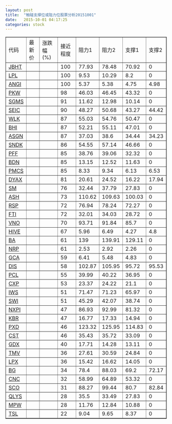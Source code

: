 ```yaml
---
layout: post
title:  "触碰支撑位或阻力位股票分析20151001"
date:   2015-10-01 04:17:25
categories: stock
---
```

<script type="text/javascript">
var stockList = []
stockList.push('gb_jbht');
stockList.push('gb_lpl');
stockList.push('gb_angi');
stockList.push('gb_pkw');
stockList.push('gb_sgms');
stockList.push('gb_seic');
stockList.push('gb_wlk');
stockList.push('gb_bhi');
stockList.push('gb_asgn');
stockList.push('gb_sndk');
stockList.push('gb_pff');
stockList.push('gb_bdn');
stockList.push('gb_pmcs');
stockList.push('gb_dyax');
stockList.push('gb_sm');
stockList.push('gb_ash');
stockList.push('gb_rsp');
stockList.push('gb_fti');
stockList.push('gb_vno');
stockList.push('gb_hive');
stockList.push('gb_ba');
stockList.push('gb_nrp');
stockList.push('gb_gca');
stockList.push('gb_dis');
stockList.push('gb_pcl');
stockList.push('gb_cxp');
stockList.push('gb_iws');
stockList.push('gb_swi');
stockList.push('gb_nxpi');
stockList.push('gb_kbr');
stockList.push('gb_pxd');
stockList.push('gb_cst');
stockList.push('gb_gdx');
stockList.push('gb_tmv');
stockList.push('gb_lpx');
stockList.push('gb_bg');
stockList.push('gb_cnc');
stockList.push('gb_sco');
stockList.push('gb_qlys');
stockList.push('gb_mpw');
stockList.push('gb_tsl');
</script>
<table border="1">
 <tr>
 <td>代码</td>
 <td>最新价</td>
 <td>涨跌幅(%)</td>
 <td>接近程度</td>
 <td>阻力1</td>
 <td>阻力2</td>
 <td>支撑1</td>
 <td>支撑2</td>
</tr>
  <tr id="jbht" class="green">
  <td><a href="http://stock.finance.sina.com.cn/usstock/quotes/JBHT.html" target="_blank">JBHT</a></td><td></td><td></td><td>100</td><td>77.93</td><td>78.48</td><td>70.92</td><td>0</td></tr>
  <tr id="lpl" class="red">
  <td><a href="http://stock.finance.sina.com.cn/usstock/quotes/LPL.html" target="_blank">LPL</a></td><td></td><td></td><td>100</td><td>9.53</td><td>10.29</td><td>8.2</td><td>0</td></tr>
  <tr id="angi" class="green">
  <td><a href="http://stock.finance.sina.com.cn/usstock/quotes/ANGI.html" target="_blank">ANGI</a></td><td></td><td></td><td>100</td><td>5.37</td><td>5.38</td><td>4.75</td><td>4.98</td></tr>
  <tr id="pkw" class="green">
  <td><a href="http://stock.finance.sina.com.cn/usstock/quotes/PKW.html" target="_blank">PKW</a></td><td></td><td></td><td>98</td><td>46.03</td><td>46.45</td><td>43.32</td><td>0</td></tr>
  <tr id="sgms" class="green">
  <td><a href="http://stock.finance.sina.com.cn/usstock/quotes/SGMS.html" target="_blank">SGMS</a></td><td></td><td></td><td>91</td><td>11.62</td><td>12.98</td><td>10.14</td><td>0</td></tr>
  <tr id="seic" class="red">
  <td><a href="http://stock.finance.sina.com.cn/usstock/quotes/SEIC.html" target="_blank">SEIC</a></td><td></td><td></td><td>90</td><td>48.27</td><td>50.68</td><td>43.27</td><td>44.42</td></tr>
  <tr id="wlk" class="green">
  <td><a href="http://stock.finance.sina.com.cn/usstock/quotes/WLK.html" target="_blank">WLK</a></td><td></td><td></td><td>87</td><td>55.03</td><td>54.76</td><td>50.47</td><td>0</td></tr>
  <tr id="bhi" class="red">
  <td><a href="http://stock.finance.sina.com.cn/usstock/quotes/BHI.html" target="_blank">BHI</a></td><td></td><td></td><td>87</td><td>52.21</td><td>55.11</td><td>47.01</td><td>0</td></tr>
  <tr id="asgn" class="red">
  <td><a href="http://stock.finance.sina.com.cn/usstock/quotes/ASGN.html" target="_blank">ASGN</a></td><td></td><td></td><td>87</td><td>37.03</td><td>38.6</td><td>34.44</td><td>34.23</td></tr>
  <tr id="sndk" class="red">
  <td><a href="http://stock.finance.sina.com.cn/usstock/quotes/SNDK.html" target="_blank">SNDK</a></td><td></td><td></td><td>86</td><td>54.55</td><td>57.14</td><td>46.66</td><td>0</td></tr>
  <tr id="pff" class="red">
  <td><a href="http://stock.finance.sina.com.cn/usstock/quotes/PFF.html" target="_blank">PFF</a></td><td></td><td></td><td>85</td><td>38.76</td><td>39.06</td><td>32.32</td><td>0</td></tr>
  <tr id="bdn" class="red">
  <td><a href="http://stock.finance.sina.com.cn/usstock/quotes/BDN.html" target="_blank">BDN</a></td><td></td><td></td><td>85</td><td>13.15</td><td>12.52</td><td>11.63</td><td>0</td></tr>
  <tr id="pmcs" class="green">
  <td><a href="http://stock.finance.sina.com.cn/usstock/quotes/PMCS.html" target="_blank">PMCS</a></td><td></td><td></td><td>85</td><td>8.33</td><td>9.34</td><td>6.13</td><td>6.53</td></tr>
  <tr id="dyax" class="red">
  <td><a href="http://stock.finance.sina.com.cn/usstock/quotes/DYAX.html" target="_blank">DYAX</a></td><td></td><td></td><td>81</td><td>20.61</td><td>24.52</td><td>16.22</td><td>17.94</td></tr>
  <tr id="sm" class="red">
  <td><a href="http://stock.finance.sina.com.cn/usstock/quotes/SM.html" target="_blank">SM</a></td><td></td><td></td><td>76</td><td>32.44</td><td>37.79</td><td>27.83</td><td>0</td></tr>
  <tr id="ash" class="green">
  <td><a href="http://stock.finance.sina.com.cn/usstock/quotes/ASH.html" target="_blank">ASH</a></td><td></td><td></td><td>73</td><td>110.62</td><td>109.63</td><td>100.03</td><td>0</td></tr>
  <tr id="rsp" class="green">
  <td><a href="http://stock.finance.sina.com.cn/usstock/quotes/RSP.html" target="_blank">RSP</a></td><td></td><td></td><td>72</td><td>76.94</td><td>78.24</td><td>72.27</td><td>0</td></tr>
  <tr id="fti" class="red">
  <td><a href="http://stock.finance.sina.com.cn/usstock/quotes/FTI.html" target="_blank">FTI</a></td><td></td><td></td><td>72</td><td>32.01</td><td>34.03</td><td>28.72</td><td>0</td></tr>
  <tr id="vno" class="red">
  <td><a href="http://stock.finance.sina.com.cn/usstock/quotes/VNO.html" target="_blank">VNO</a></td><td></td><td></td><td>70</td><td>93.71</td><td>91.84</td><td>85.7</td><td>0</td></tr>
  <tr id="hive" class="green">
  <td><a href="http://stock.finance.sina.com.cn/usstock/quotes/HIVE.html" target="_blank">HIVE</a></td><td></td><td></td><td>67</td><td>5.96</td><td>6.49</td><td>4.27</td><td>4.8</td></tr>
  <tr id="ba" class="green">
  <td><a href="http://stock.finance.sina.com.cn/usstock/quotes/BA.html" target="_blank">BA</a></td><td></td><td></td><td>61</td><td>139</td><td>139.91</td><td>129.11</td><td>0</td></tr>
  <tr id="nrp" class="green">
  <td><a href="http://stock.finance.sina.com.cn/usstock/quotes/NRP.html" target="_blank">NRP</a></td><td></td><td></td><td>61</td><td>2.53</td><td>2.92</td><td>2.26</td><td>0</td></tr>
  <tr id="gca" class="green">
  <td><a href="http://stock.finance.sina.com.cn/usstock/quotes/GCA.html" target="_blank">GCA</a></td><td></td><td></td><td>59</td><td>6.41</td><td>5.48</td><td>4.83</td><td>0</td></tr>
  <tr id="dis" class="red">
  <td><a href="http://stock.finance.sina.com.cn/usstock/quotes/DIS.html" target="_blank">DIS</a></td><td></td><td></td><td>58</td><td>102.87</td><td>105.95</td><td>95.72</td><td>95.53</td></tr>
  <tr id="pcl" class="red">
  <td><a href="http://stock.finance.sina.com.cn/usstock/quotes/PCL.html" target="_blank">PCL</a></td><td></td><td></td><td>55</td><td>39.99</td><td>40.22</td><td>36.95</td><td>0</td></tr>
  <tr id="cxp" class="red">
  <td><a href="http://stock.finance.sina.com.cn/usstock/quotes/CXP.html" target="_blank">CXP</a></td><td></td><td></td><td>53</td><td>23.37</td><td>24.22</td><td>21.1</td><td>0</td></tr>
  <tr id="iws" class="green">
  <td><a href="http://stock.finance.sina.com.cn/usstock/quotes/IWS.html" target="_blank">IWS</a></td><td></td><td></td><td>51</td><td>71.47</td><td>71.23</td><td>65.97</td><td>0</td></tr>
  <tr id="swi" class="green">
  <td><a href="http://stock.finance.sina.com.cn/usstock/quotes/SWI.html" target="_blank">SWI</a></td><td></td><td></td><td>51</td><td>45.29</td><td>42.07</td><td>38.74</td><td>0</td></tr>
  <tr id="nxpi" class="green">
  <td><a href="http://stock.finance.sina.com.cn/usstock/quotes/NXPI.html" target="_blank">NXPI</a></td><td></td><td></td><td>47</td><td>86.93</td><td>92.99</td><td>81.32</td><td>0</td></tr>
  <tr id="kbr" class="red">
  <td><a href="http://stock.finance.sina.com.cn/usstock/quotes/KBR.html" target="_blank">KBR</a></td><td></td><td></td><td>47</td><td>16.77</td><td>17.33</td><td>14.94</td><td>0</td></tr>
  <tr id="pxd" class="red">
  <td><a href="http://stock.finance.sina.com.cn/usstock/quotes/PXD.html" target="_blank">PXD</a></td><td></td><td></td><td>46</td><td>123.32</td><td>125.95</td><td>114.83</td><td>0</td></tr>
  <tr id="cst" class="green">
  <td><a href="http://stock.finance.sina.com.cn/usstock/quotes/CST.html" target="_blank">CST</a></td><td></td><td></td><td>46</td><td>35.43</td><td>35.72</td><td>33.09</td><td>0</td></tr>
  <tr id="gdx" class="green">
  <td><a href="http://stock.finance.sina.com.cn/usstock/quotes/GDX.html" target="_blank">GDX</a></td><td></td><td></td><td>40</td><td>17.71</td><td>14.28</td><td>13.11</td><td>0</td></tr>
  <tr id="tmv" class="red">
  <td><a href="http://stock.finance.sina.com.cn/usstock/quotes/TMV.html" target="_blank">TMV</a></td><td></td><td></td><td>36</td><td>27.61</td><td>30.59</td><td>24.84</td><td>0</td></tr>
  <tr id="lpx" class="green">
  <td><a href="http://stock.finance.sina.com.cn/usstock/quotes/LPX.html" target="_blank">LPX</a></td><td></td><td></td><td>36</td><td>15.42</td><td>16.62</td><td>14.05</td><td>0</td></tr>
  <tr id="bg" class="green">
  <td><a href="http://stock.finance.sina.com.cn/usstock/quotes/BG.html" target="_blank">BG</a></td><td></td><td></td><td>34</td><td>78.4</td><td>88.03</td><td>69.2</td><td>72.17</td></tr>
  <tr id="cnc" class="green">
  <td><a href="http://stock.finance.sina.com.cn/usstock/quotes/CNC.html" target="_blank">CNC</a></td><td></td><td></td><td>32</td><td>58.99</td><td>64.89</td><td>53.32</td><td>0</td></tr>
  <tr id="sco" class="red">
  <td><a href="http://stock.finance.sina.com.cn/usstock/quotes/SCO.html" target="_blank">SCO</a></td><td></td><td></td><td>31</td><td>88.27</td><td>99.44</td><td>80.7</td><td>82.84</td></tr>
  <tr id="qlys" class="green">
  <td><a href="http://stock.finance.sina.com.cn/usstock/quotes/QLYS.html" target="_blank">QLYS</a></td><td></td><td></td><td>28</td><td>35.5</td><td>33.49</td><td>27.83</td><td>0</td></tr>
  <tr id="mpw" class="green">
  <td><a href="http://stock.finance.sina.com.cn/usstock/quotes/MPW.html" target="_blank">MPW</a></td><td></td><td></td><td>28</td><td>11.76</td><td>12.84</td><td>10.88</td><td>0</td></tr>
  <tr id="tsl" class="red">
  <td><a href="http://stock.finance.sina.com.cn/usstock/quotes/TSL.html" target="_blank">TSL</a></td><td></td><td></td><td>22</td><td>9.04</td><td>9.65</td><td>8.37</td><td>0</td></tr>
</table>
